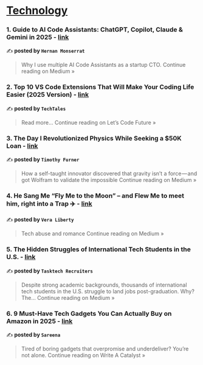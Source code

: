 
<h1><a href=https://medium.com/tag/technology/recommended target="_blank" rel="noopener noreferrer">Technology</a></h1>
<h3>1. Guide to AI Code Assistants: ChatGPT, Copilot, Claude & Gemini in 2025 - <a href="https://medium.com/@hemonserrat/guide-to-ai-code-assistants-chatgpt-copilot-claude-gemini-in-2025-43f9c79ed6e3?source=rss------technology-5" target="_blank" rel="noopener noreferrer">link</a></h3>

✍️ **posted by `Hernan Monserrat`**

<blockquote>Why I use multiple AI Code Assistants as a startup CTO.
Continue reading on Medium »</blockquote>

<h3>2.  Top 10 VS Code Extensions That Will Make Your Coding Life Easier (2025 Version) - <a href="https://medium.com/lets-code-future/top-10-vs-code-extensions-that-will-make-your-coding-life-easier-2025-version-9698c1add82a?source=rss------technology-5" target="_blank" rel="noopener noreferrer">link</a></h3>

✍️ **posted by `TechTales`**

<blockquote>Read more…
Continue reading on Let’s Code Future »</blockquote>

<h3>3. The Day I Revolutionized Physics While Seeking a $50K Loan - <a href="https://medium.com/@founder_14659/the-day-i-revolutionized-physics-while-seeking-a-50k-loan-d1ad369ed9bb?source=rss------technology-5" target="_blank" rel="noopener noreferrer">link</a></h3>

✍️ **posted by `Timothy Furner`**

<blockquote>How a self-taught innovator discovered that gravity isn’t a force — and got Wolfram to validate the impossible
Continue reading on Medium »</blockquote>

<h3>4. He Sang Me “Fly Me to the Moon” – and Flew Me to meet him, right into a Trap ✈️ - <a href="https://medium.com/@vera.liberty.now/he-sang-me-fly-me-to-the-moon-and-flew-me-to-meet-him-right-into-a-trap-%EF%B8%8F-a97663553632?source=rss------technology-5" target="_blank" rel="noopener noreferrer">link</a></h3>

✍️ **posted by `Vera Liberty`**

<blockquote>Tech abuse and romance 
Continue reading on Medium »</blockquote>

<h3>5. The Hidden Struggles of International Tech Students in the U.S. - <a href="https://medium.com/@tasktechrecruiters/the-hidden-struggles-of-international-tech-students-in-the-u-s-7a6ad1add5ba?source=rss------technology-5" target="_blank" rel="noopener noreferrer">link</a></h3>

✍️ **posted by `Tasktech Recruiters`**

<blockquote>Despite strong academic backgrounds, thousands of international tech students in the U.S. struggle to land jobs post-graduation. Why? The…
Continue reading on Medium »</blockquote>

<h3>6. 9 Must-Have Tech Gadgets You Can Actually Buy on Amazon in 2025 - <a href="https://medium.com/write-a-catalyst/9-must-have-tech-gadgets-you-can-actually-buy-on-amazon-in-2025-3ed9039860cd?source=rss------technology-5" target="_blank" rel="noopener noreferrer">link</a></h3>

✍️ **posted by `Sareena`**

<blockquote>Tired of boring gadgets that overpromise and underdeliver? You’re not alone.
Continue reading on Write A Catalyst »</blockquote>


